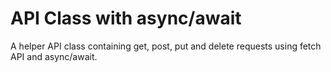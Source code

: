 # API Class with async/await

A helper API class containing get, post, put and delete requests using fetch API and async/await.
